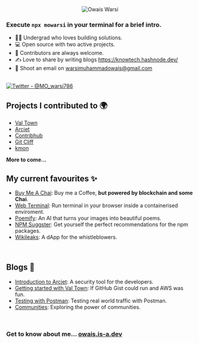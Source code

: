 <div align="center">
  <img src="https://github.com/Muhammad-Owais-Warsi/Muhammad-Owais-Warsi/blob/main/KNOW-TECH%20(2).png" alt="Owais Warsi">
  
</div>
                                                                                                                   

### Execute `npx mowarsi` in your terminal for a brief intro.

<div>
  <ul align="left">
    <li>👨‍🎓 Undergrad who loves building solutions.</li>
    <li>💻 Open source with two active projects.</li>
    <li>🤝 Contributors are always welcome.</li>
    <li>✍️ Love to share by writing blogs <a href="https://knowtech.hashnode.dev/">https://knowtech.hashnode.dev/</a></li>
    <li>📧 Shoot an email on <a href="mailto:warsimuhammadowais@gmail.com">warsimuhammadowais@gmail.com</a></li>
  </ul>
</div>
<br>

<div>
  <a href="https://x.com/MO_warsi786">
    <img src="https://img.shields.io/badge/Twitter-%40MO__warsi786-blue" alt="Twitter - @MO_warsi786">
  </a>
</div>

## Projects I contributed to 🌍
- [Val Town](https://github.com/val-town)
- [Arcjet](https://github.com/arcjet)
- [Contribhub](https://github.com/graphicmade/contribhub)
- [Git Cliff](https://github.com/orhun/git-cliff)
- [kmon](https://github.com/orhun/git-cliff)
  
**More to come...**

## My current favourites ✨
- [Buy Me A Chai](https://github.com/Muhammad-Owais-Warsi/buy_me_a_chai): Buy me a Coffee, **but powered by blockchain and some Chai**.
- [Web Terminal](https://github.com/Muhammad-Owais-Warsi/Web-Terminal): Run terminal in your browser inside a containerised enviroment.
- [Poemify](https://github.com/Muhammad-Owais-Warsi/Poemify): An AI that turns your images into beautiful poems.
- [NPM Suggster](https://github.com/Muhammad-Owais-Warsi/NPM-Suggester): Get yourself the perfect recommendations for the npm packages.
- [Wikileaks](https://github.com/Muhammad-Owais-Warsi/WikiLeaks): A dApp for the whistleblowers.

<br>



## Blogs 📖 
 - [Introduction to Arcjet](https://knowtech.hashnode.dev/understanding-arcjet-a-simple-introduction): A security tool for the developers.
 - [Getting started with Val Town](https://knowtech.hashnode.dev/getting-started-with-valtown): If GitHub Gist could run and AWS was fun.
 - [Testing with Postman](https://knowtech.hashnode.dev/using-postman-for-real-world-traffic-testing-a-tutorial): Testing real world traffic with Postman.
 - [Communities](https://knowtech.hashnode.dev/exploring-the-power-of-community): Exploring the power of communities.
 

</table>

<br>

### Get to know about me... [owais.is-a.dev](owais.is-a.dev)





